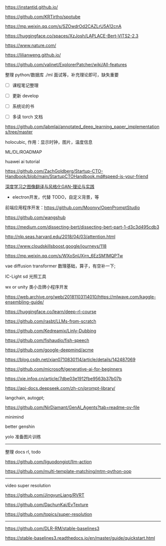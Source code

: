 
https://instantid.github.io/

https://github.com/KRTirtho/spotube


https://mp.weixin.qq.com/s/SZOwdrOd2CAZLrU5A12cnA

https://huggingface.co/spaces/XzJosh/LAPLACE-Bert-VITS2-2.3




https://www.nature.com/


https://lilianweng.github.io/


https://github.com/valinet/ExplorerPatcher/wiki/All-features


整理 python/数据库 ./ml 面试等，补充理论即可，缺失重要


- [ ] 课程笔记整理
- [ ] 更新 develop
- [ ] 系统论的书
- [ ] 多读 torch 文档


https://github.com/labmlai/annotated_deep_learning_paper_implementations/tree/master


holocubic, 作用：显示时钟，图片，温度信息

ML/DL/ROADMAP

huawei ai tutorial

https://github.com/ZachGoldberg/Startup-CTO-Handbook/blob/main/StartupCTOHandbook.md#speed-is-your-friend


[深度学习之图像翻译与风格化GAN-理论与实践](https://www.bilibili.com/video/BV1Wr4y1b77B)


- electron开发，代替 TODO，自定义背景，等


前端应用程序开发：https://github.com/Moonvy/OpenPromptStudio

https://github.com/wangshub


https://medium.com/dissecting-bert/dissecting-bert-part-1-d3c3d495cdb3

http://nlp.seas.harvard.edu/2018/04/03/attention.html

https://www.cloudskillsboost.google/journeys/118


https://mp.weixin.qq.com/s/WXoSnUXjrn_6EzSM1MQPTw

vae diffusion transformer 数理基础，算子，有空补一下;


IC-Light sd 光照工具

wx or unity 类小丑牌小程序开发


https://web.archive.org/web/20181103114010/https://mlwave.com/kaggle-ensembling-guide/

https://huggingface.co/learn/deep-rl-course


https://github.com/rasbt/LLMs-from-scratch

https://github.com/Kedreamix/Linly-Dubbing

https://github.com/fishaudio/fish-speech

https://github.com/google-deepmind/acme


https://blog.csdn.net/xian0710830114/article/details/142487069


https://github.com/microsoft/generative-ai-for-beginners


https://xie.infoq.cn/article/7dbe03e1912fbe9563b37b07b


https://api-docs.deepseek.com/zh-cn/prompt-library/

langchain, autogpt;

https://github.com/NirDiamant/GenAI_Agents?tab=readme-ov-file


minimind

better genshin

yolo 准备图片训练


--------

整理 docs rl, todo

https://github.com/liguodongiot/llm-action

https://github.com/multi-template-matching/mtm-python-oop

--------


video super resolution

https://github.com/JingyunLiang/RVRT

https://github.com/DachunKai/EvTexture

https://github.com/topics/super-resolution

----------

https://github.com/DLR-RM/stable-baselines3


https://stable-baselines3.readthedocs.io/en/master/guide/quickstart.html
